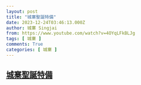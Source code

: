 ```yaml
---
layout: post
title: "城寨聖誕特備"
date: 2023-12-24T03:46:13.000Z
author: 城寨 Singjai
from: https://www.youtube.com/watch?v=4OYqLFkBLJg
tags: [ 城寨 ]
comments: True
categories: [ 城寨 ]
---
```

<!--1703389573000-->
[城寨聖誕特備](https://www.youtube.com/watch?v=4OYqLFkBLJg)
------

<div>

</div>
